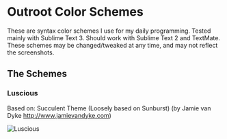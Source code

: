 # Outroot Color Schemes

These are syntax color schemes I use for my daily programming. Tested mainly with Sublime Text 3. Should work with Sublime Text 2 and TextMate.
These schemes may be changed/tweaked at any time, and may not reflect the screenshots.

## The Schemes

### Luscious

Based on:
Succulent Theme (Loosely based on Sunburst)
(by Jamie van Dyke http://www.jamievandyke.com)

![Luscious](https://raw.github.com/kdar/color-schemes/master/screenshots/luscious.png)
